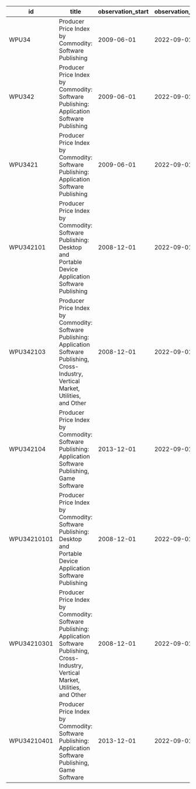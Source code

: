 | id          | title                                                                                                                                          | observation_start   | observation_end   |
|-------------|------------------------------------------------------------------------------------------------------------------------------------------------|---------------------|-------------------|
| WPU34       | Producer Price Index by Commodity: Software Publishing                                                                                         | 2009-06-01          | 2022-09-01        |
| WPU342      | Producer Price Index by Commodity: Software Publishing: Application Software Publishing                                                        | 2009-06-01          | 2022-09-01        |
| WPU3421     | Producer Price Index by Commodity: Software Publishing: Application Software Publishing                                                        | 2009-06-01          | 2022-09-01        |
| WPU342101   | Producer Price Index by Commodity: Software Publishing: Desktop and Portable Device Application Software Publishing                            | 2008-12-01          | 2022-09-01        |
| WPU342103   | Producer Price Index by Commodity: Software Publishing: Application Software Publishing, Cross-Industry, Vertical Market, Utilities, and Other | 2008-12-01          | 2022-09-01        |
| WPU342104   | Producer Price Index by Commodity: Software Publishing: Application Software Publishing, Game Software                                         | 2013-12-01          | 2022-09-01        |
| WPU34210101 | Producer Price Index by Commodity: Software Publishing: Desktop and Portable Device Application Software Publishing                            | 2008-12-01          | 2022-09-01        |
| WPU34210301 | Producer Price Index by Commodity: Software Publishing: Application Software Publishing, Cross-Industry, Vertical Market, Utilities, and Other | 2008-12-01          | 2022-09-01        |
| WPU34210401 | Producer Price Index by Commodity: Software Publishing: Application Software Publishing, Game Software                                         | 2013-12-01          | 2022-09-01        |